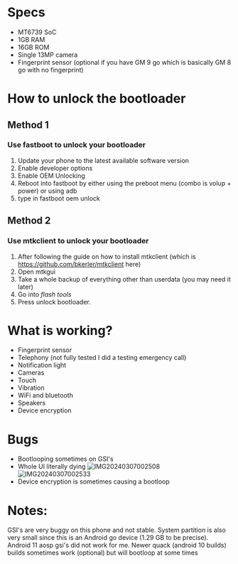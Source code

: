 # Specs
* MT6739 SoC
* 1GB RAM
* 16GB ROM
* Single 13MP camera
* Fingerprint sensor (optional if you have GM 9 go which is basically GM 8 go with no fingerprint)


# How to unlock the bootloader
## Method 1
### Use fastboot to unlock your bootloader
1. Update your phone to the latest available software version
2. Enable developer options
3. Enable OEM Unlocking
4. Reboot into fastboot by either using the preboot menu (combo is volup + power) or using adb
5. type in fastboot oem unlock

## Method 2
### Use mtkclient to unlock your bootloader
1. After following the guide on how to install mtkclient (which is https://github.com/bkerler/mtkclient here)
2. Open mtkgui
3. Take a whole backup of everything other than userdata (you may need it later)
4. Go into _flash tools_ 
5. Press unlock bootloader.

# What is working?
* Fingerprint sensor
* Telephony (not fully tested I did a testing emergency call)
* Notification light
* Cameras
* Touch
* Vibration
* WiFi and bluetooth
* Speakers
* Device encryption

# Bugs
* Bootlooping sometimes on GSI's
* Whole UI literally dying 
![IMG20240307002508](https://github.com/phhusson/treble_experimentations/assets/114253931/37be40d3-4f2e-43c3-9f8c-c7fadbe7d312)
![IMG20240307002533](https://github.com/phhusson/treble_experimentations/assets/114253931/b766faa6-2cbf-421f-820b-3340b14bc3d0)
* Device encryption is sometimes causing a bootloop

# Notes:
GSI's are very buggy on this phone and not stable. System partition is also very small since this is an Android go device (1.29 GB to be precise).
Android 11 aosp gsi's did not work for me. 
Newer quack (android 10 builds) builds sometimes work (optional) but will bootloop at some times